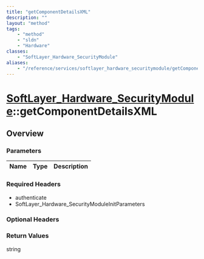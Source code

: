 ```yaml
---
title: "getComponentDetailsXML"
description: ""
layout: "method"
tags:
    - "method"
    - "sldn"
    - "Hardware"
classes:
    - "SoftLayer_Hardware_SecurityModule"
aliases:
    - "/reference/services/softlayer_hardware_securitymodule/getComponentDetailsXML"
---
```

# [SoftLayer_Hardware_SecurityModule](/reference/services/SoftLayer_Hardware_SecurityModule)::getComponentDetailsXML




## Overview 


### Parameters 
|Name | Type | Description |
| --- | --- | --- |


### Required Headers
* authenticate
* SoftLayer_Hardware_SecurityModuleInitParameters

### Optional Headers

### Return Values
string

